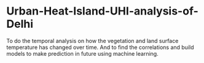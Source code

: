 # Urban-Heat-Island-UHI-analysis-of-Delhi
To do the temporal analysis on how the vegetation and land surface temperature has changed over time. And to find the correlations and build models to make prediction in future using machine learning.
